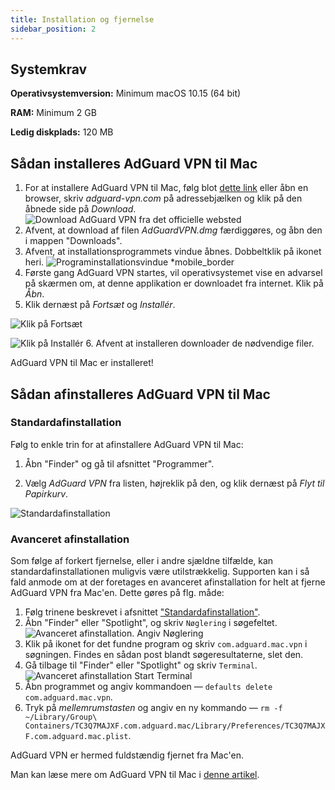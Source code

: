 ```yaml
---
title: Installation og fjernelse
sidebar_position: 2
---
```


## Systemkrav

**Operativsystemversion:** Minimum macOS 10.15 (64 bit)

**RAM:** Minimum 2 GB

**Ledig diskplads:** 120 MB

## Sådan installeres AdGuard VPN til Mac

1. For at installere AdGuard VPN til Mac, følg blot [dette link](https://agrd.io/mac_vpn) eller åbn en browser, skriv *adguard-vpn.com* på adressebjælken og klik på den åbnede side på *Download*. ![Download AdGuard VPN fra det officielle websted](https://cdn.adguardvpn.com/public/Adguard/kb/vpn-install/mac-install-en.png)
2. Afvent, at download af filen *AdGuardVPN.dmg* færdiggøres, og åbn den i mappen "Downloads".
3. Afvent, at installationsprogrammets vindue åbnes. Dobbeltklik på ikonet heri. ![Programinstallationsvindue *mobile_border](https://cdn.adguardvpn.com/public/Adguard/kb/vpn-install/mac-install-ru-1.png)
4. Første gang AdGuard VPN startes, vil operativsystemet vise en advarsel på skærmen om, at denne applikation er downloadet fra internet. Klik på *Åbn*.
5. Klik dernæst på *Fortsæt* og *Installér*.

![Klik på Fortsæt](https://cdn.adguardvpn.com/public/Adguard/kb/vpn-install/.mac-install-2-en~imageoptim.png)

![Klik på Installér](https://cdn.adguardvpn.com/public/Adguard/kb/vpn-install/mac-install-3-en.png)
6. Afvent at installeren downloader de nødvendige filer.

AdGuard VPN til Mac er installeret!

## Sådan afinstalleres AdGuard VPN til Mac

### Standardafinstallation

Følg to enkle trin for at afinstallere AdGuard VPN til Mac:

1. Åbn "Finder" og gå til afsnittet "Programmer".

2. Vælg *AdGuard VPN* fra listen, højreklik på den, og klik dernæst på *Flyt til Papirkurv*.

![Standardafinstallation](https://cdn.adguardvpn.com/public/Adguard/kb/vpn-install/mac-uninstall-1-en.png)

### Avanceret afinstallation

Som følge af forkert fjernelse, eller i andre sjældne tilfælde, kan standardafinstallationen muligvis være utilstrækkelig. Supporten kan i så fald anmode om at der foretages en avanceret afinstallation for helt at fjerne AdGuard VPN fra Mac'en. Dette gøres på flg. måde:

1. Følg trinene beskrevet i afsnittet ["Standardafinstallation"](#how-to-uninstall-adguard-vpn-for-mac).
2. Åbn "Finder" eller "Spotlight", og skriv `Nøglering` i søgefeltet. ![Avanceret afinstallation. Angiv Nøglering](https://cdn.adguardvpn.com/public/Adguard/kb/vpn-install/mac-key-chain-en.png)
3. Klik på ikonet for det fundne program og skriv `com.adguard.mac.vpn` i søgningen. Findes en sådan post blandt søgeresultaterne, slet den.
4. Gå tilbage til "Finder" eller "Spotlight" og skriv `Terminal`. ![Avanceret afinstallation Start Terminal](https://cdn.adguardvpn.com/public/Adguard/kb/vpn-install/mac-terminal-en.png)
5. Åbn programmet og angiv kommandoen — `defaults delete com.adguard.mac.vpn`.
6. Tryk på *mellemrumstasten* og angiv en ny kommando — `rm -f ~/Library/Group\ Containers/TC3Q7MAJXF.com.adguard.mac/Library/Preferences/TC3Q7MAJXF.com.adguard.mac.plist`.

AdGuard VPN er hermed fuldstændig fjernet fra Mac'en.

Man kan læse mere om AdGuard VPN til Mac i [denne artikel](/adguard-vpn-for-mac/overview).

